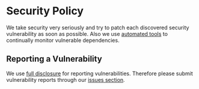 # Security Policy

We take security very seriously and try to patch each discovered security vulnerability as soon as possible. Also we use
[automated tools](https://dependabot.com/) to continually monitor vulnerable dependencies.

## Reporting a Vulnerability

We use [full disclosure](<https://en.wikipedia.org/wiki/Full_disclosure_(computer_security)>) for reporting vulnerabilities. Therefore please
submit vulnerability reports through our [issues section](https://github.com/python-sinhala-education-society/OpenLearnr/issues/new?assignees=&labels=&template=bug_report.md&title=).
